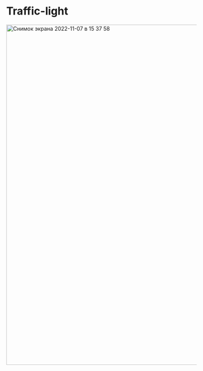 # Traffic-light
<img width="901" alt="Снимок экрана 2022-11-07 в 15 37 58" src="https://user-images.githubusercontent.com/87713511/200363796-0ffb610f-41ad-4a78-b291-6e31953e0cc5.png">
